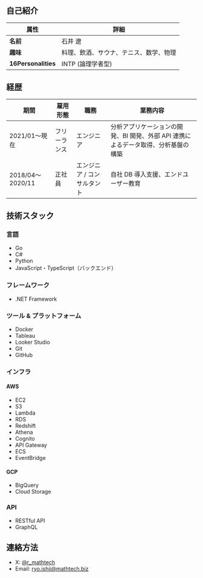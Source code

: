 ## 自己紹介

| **属性**            | **詳細**                               |
| ------------------- | -------------------------------------- |
| **名前**            | 石井 遼                                |
| **趣味**            | 料理、飲酒、サウナ、テニス、数学、物理 |
| **16Personalities** | INTP (論理学者型)                      |

## 経歴

| **期間**         | **雇用形態**         | **職務**                    | **業務内容**                                                                 |
|------------------|----------------------|-----------------------------|------------------------------------------------------------------------------|
| 2021/01〜現在    | フリーランス         | エンジニア                  | 分析アプリケーションの開発、BI 開発、外部 API 連携によるデータ取得、分析基盤の構築 |
| 2018/04〜2020/11 | 正社員               | エンジニア / コンサルタント | 自社 DB 導入支援、エンドユーザー教育                                       |



## 技術スタック

### 言語

- Go
- C#
- Python
- JavaScript・TypeScript（バックエンド）

### フレームワーク

- .NET Framework

### ツール & プラットフォーム

- Docker
- Tableau
- Looker Studio
- Git
- GitHub

### インフラ

#### AWS

- EC2
- S3
- Lambda
- RDS
- Redshift
- Athena
- Cognito
- API Gateway
- ECS
- EventBridge

#### GCP

- BigQuery
- Cloud Storage

### API

- RESTful API
- GraphQL

## 連絡方法

- X: [@r_mathtech](https://twitter.com/r_mathtech)
- Email: [ryo.ishii@mathtech.biz](mailto:ryo.ishii@mathtech.biz)
